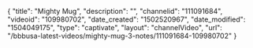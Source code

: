 {
    "title": "Mighty Mug",
    "description": "",
    "channelid": "111091684",
    "videoid": "109980702",
    "date_created": "1502520967",
    "date_modified": "1504049175",
    "type": "captivate",
    "layout": "channelVideo",
    "url": "\/bbbusa-latest-videos\/mighty-mug-3-notes\/111091684-109980702"
}